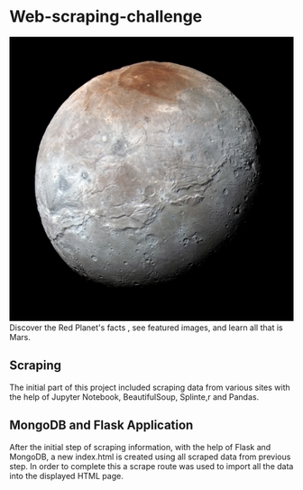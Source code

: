 # Web-scraping-challenge #
![Mars Photo](https://github.com/Cosette3737/Web-scraping-challenge/blob/main/Mission_to_Mars/mars_photo.jpg?raw=true)
Discover the Red Planet's facts , see featured images, and learn all that is Mars.  
## Scraping ##
The initial part of this project included scraping data from various sites with the help of Jupyter Notebook, BeautifulSoup, Splinte,r and Pandas.
## MongoDB and Flask Application ##
After the initial step of scraping information, with the help of Flask and MongoDB, a new index.html is created using all scraped data from previous step. In order to complete this a scrape route was used to import all the data into the displayed HTML page. 

